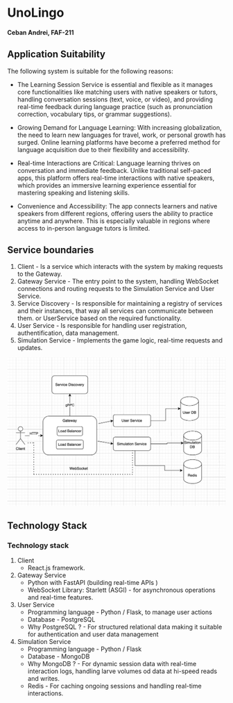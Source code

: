 # UnoLingo

#### Ceban Andrei, FAF-211

## Application Suitability
The following system is suitable for the following reasons:

* The Learning Session Service is essential and flexible as it manages core functionalities like matching users with native speakers or tutors, handling conversation sessions (text, voice, or video), and providing real-time feedback during language practice (such as pronunciation correction, vocabulary tips, or grammar suggestions).

* Growing Demand for Language Learning: With increasing globalization, the need to learn new languages for travel, work, or personal growth has surged. Online learning platforms have become a preferred method for language acquisition due to their flexibility and accessibility.

* Real-time Interactions are Critical: Language learning thrives on conversation and immediate feedback. Unlike traditional self-paced apps, this platform offers real-time interactions with native speakers, which provides an immersive learning experience essential for mastering speaking and listening skills.

* Convenience and Accessibility: The app connects learners and native speakers from different regions, offering users the ability to practice anytime and anywhere. This is especially valuable in regions where access to in-person language tutors is limited.

## Service boundaries

1. Client - Is a service which interacts with the system by making requests to the Gateway.
2. Gateway Service - The entry point to the system, handling WebSocket connections and routing requests to the Simulation Service and User Service.
3. Service Discovery - Is responsible for maintaining a registry of services and their instances, that way all services can communicate between them.
   or UserService based on the required functionality.
4. User Service - Is responsible for handling user registration, authentification, data management.
5. Simulation Service - Implements the game logic, real-time requests and updates.

![image](assets/sv_bnd.png)

## Technology Stack

### Technology stack

1. Client
    * React.js framework.
2. Gateway Service
    * Python with FastAPI (building real-time APIs )
    * WebSocket Library: Starlett (ASGI) - for asynchronous operations and real-time features.
3. User Service
    * Programming language - Python / Flask, to manage user actions
    * Database - PostgreSQL
    * Why PostgreSQL ? - For structured relational data making it suitable for authentication and user data management
4. Simulation Service
    * Programming language - Python / Flask
    * Database - MongoDB
    * Why MongoDB ? - For dynamic session data with real-time interaction logs, handling larve volumes od data at hi-speed reads and writes.
    * Redis - For caching ongoing sessions and handling real-time interactions.